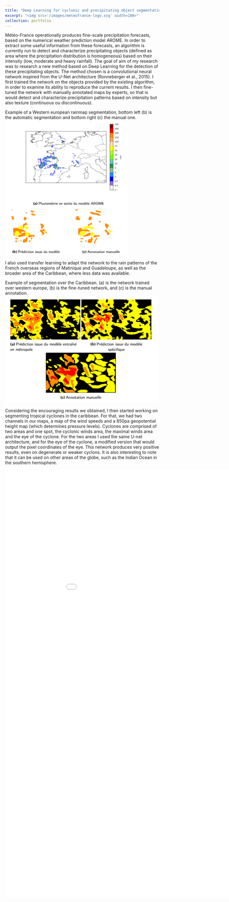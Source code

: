 ```yaml
---
title: "Deep Learning for cyclonic and precipitating object segmentation - Météo France - 2019"
excerpt: "<img src='/images/meteofrance-logo.svg' width=100>"
collection: portfolio
---
```


Météo-France operationally produces fine-scale precipitation forecasts, based on the numerical weather prediction model AROME. In order to extract some useful information from these forecasts, an algorithm is currently run to detect and characterize precipitating objects (defined as area where the precipitation distribution is homogeneous) based on their intensity (low, moderate and heavy rainfall). 
The goal of aim of my research was to research a new method based on Deep Learning for the detection of these precipitating objects. The method chosen is a convolutional neural network inspired from the U-Net architecture (Ronneberger et al., 2015). I first trained the network on the objects provided by the existing algorithm, in order to examine its ability to reproduce the current results. I then fine-tuned the network with manually annotated maps by experts, so that is would detect and characterize precipitation patterns based on intensity but also texture (continuous ou discontinuous).

Example of a Western european rainmap segmentation, bottom left (b) is the automatic segmentation and bottom right (c) the manual one.
<img src='/images/meteofrance-texture.png' width=400>

I also used transfer learning to adapt the network to the rain patterns of the French overseas regions of Matinique and Guadeloupe, as well as the broader area of the Caribbean, where less data was available.

Example of segmentation over the Caribbean. (a) is the network trained over western europe, (b) is the fine-tuned network, and (c) is the manual annotation.
<img src='/images/meteofrance-intensite-antilles.png' width=500>

Considering the encouraging results we obtained, I then started working on segmenting tropical cyclones in the caribbean. For that, we had two channels in our maps, a map of the wind speeds and a 850pa geopotential height map (which determines pressure levels). Cyclones are comprised of two areas and one spot, the cyclonic winds area, the maximal winds area and the eye of the cyclone. For the two areas I used the same U-net architecture, and for the eye of the cyclone, a modified version that would output the pixel coordinates of the eye.
This network produces very positive results, even on degenerate or weaker cyclons. It is also interesting to note that it can be used on other areas of the globe, such as the Indian Ocean in the southern hemisphere.



<embed src="/files/poster_meteo_france.pdf" width="1000px" height="1400px" type='application/pdf'/>
